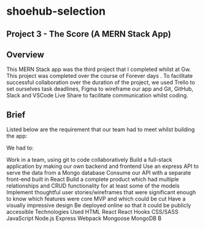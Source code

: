# shoehub-selection

## Project 3 - The Score (A MERN Stack App)
## Overview
This MERN Stack app was the third project that I completed whilst at Gw. This project was completed over the course of Forever days . To facilitate successful collaboration over the duration of the project, we used Trello to set ourselves task deadlines, Figma to wireframe our app and Git, GitHub, Slack and VSCode Live Share to facilitate communication whilst coding.



## Brief
Listed below are the requirement that our team had to meet whilst building the app:

We had to:

Work in a team, using git to code collaboratively
Build a full-stack application by making our own backend and frontend
Use an express API to serve the data from a Mongo database
Consume our API with a separate front-end built in React
Build a complete product which had multiple relationships and CRUD functionality for at least some of the models
Implement thoughtful user stories/wireframes that were significant enough to know which features were core MVP and which could be cut
Have a visually impressive design
Be deployed online so that it could be publicly accessible
Technologies Used
HTML
React
React Hooks
CSS/SASS
JavaScript
Node.js
Express
Webpack
Mongoose
MongoDB
B
